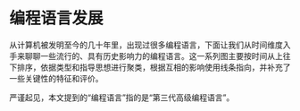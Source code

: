 # 编程语言发展

从计算机被发明至今的几十年里，出现过很多编程语言，下面让我们从时间维度入手来聊聊一些流行的、具有历史影响力的编程语言。这一系列图主要按时间从上往下排序，依据类型和指导思想进行聚类，根据互相的影响使用线条指向，并补充了一些关键性的特征和评价。

严谨起见，本文提到的“编程语言”指的是“第三代高级编程语言”。

<figure><img src=".gitbook/assets/image (5).png" alt=""><figcaption></figcaption></figure>

<figure><img src=".gitbook/assets/image (1) (1).png" alt=""><figcaption></figcaption></figure>

<figure><img src=".gitbook/assets/image (2) (1).png" alt=""><figcaption></figcaption></figure>

<figure><img src=".gitbook/assets/image (3) (1).png" alt=""><figcaption></figcaption></figure>

<figure><img src=".gitbook/assets/image (4) (1).png" alt=""><figcaption></figcaption></figure>

<figure><img src=".gitbook/assets/image (5) (1).png" alt=""><figcaption></figcaption></figure>

<figure><img src=".gitbook/assets/image (6).png" alt=""><figcaption></figcaption></figure>

<figure><img src=".gitbook/assets/image (7).png" alt=""><figcaption></figcaption></figure>
